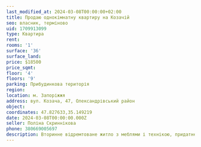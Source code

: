 ```yaml
---
last_modified_at: 2024-03-08T00:00:00+02:00
title: Продаю однокімнатну квартиру на Козачій
seo: власник, терміново
uid: 1709913099
type: Квартира
rent:
rooms: '1'
surface: '36'
surface_land:
price: $18500
price_sqmt:
floor: '4'
floors: '9'
parking: Прибудинкова територія
region:
location: м. Запоріжжя
address: вул. Козача, 47, Олександрівський район
object:
coordinates: 47.827633,35.149219
date: 2024-03-08T00:00:00.000Z
seller: Поліна Скриннікова
phone: 380669005697
description: Вторинне відремтоване житло з меблями і технікою, придатне і готове для проживання
---
```

